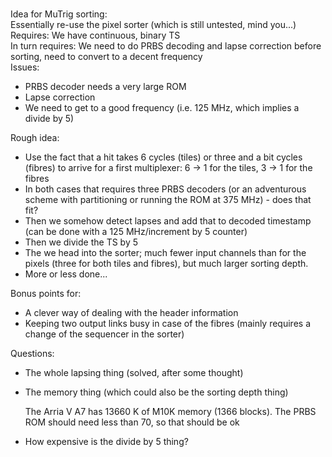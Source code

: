 #

Idea for MuTrig sorting:  
Essentially re-use the pixel sorter (which is still untested, mind you...)  
Requires: We have continuous, binary TS  
In turn requires: We need to do PRBS decoding and lapse correction before sorting, need to convert to a decent frequency  
Issues:  

* PRBS decoder needs a very large ROM  
* Lapse correction  
* We need to get to a good frequency (i.e. 125 MHz, which implies a divide by 5)

Rough idea:

* Use the fact that a hit takes 6 cycles (tiles) or three and a bit cycles (fibres) to arrive for a first multiplexer: 6 -> 1 for the tiles, 3 -> 1 for the fibres
* In both cases that requires three PRBS decoders (or an adventurous scheme with partitioning or running the ROM at 375 MHz) - does that fit?
* Then we somehow detect lapses and add that to decoded timestamp (can be done with a 125 MHz/increment by 5 counter)
* Then we divide the TS by 5
* The we head into the sorter; much fewer input channels than for the pixels (three for both tiles and fibres), but much larger sorting depth.
* More or less done...

Bonus points for:

* A clever way of dealing with the header information
* Keeping two output links busy in case of the fibres (mainly requires a change of the sequencer in the sorter)

Questions:

* The whole lapsing thing (solved, after some thought)
*    The memory thing (which could also be the sorting depth thing)

     The Arria V A7 has 13660 K of M10K memory (1366 blocks). The PRBS ROM should need less than 70, so that should be ok

* How expensive is the divide by 5 thing?
